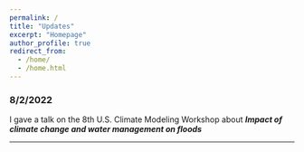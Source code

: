 ```yaml
---
permalink: /
title: "Updates"
excerpt: "Homepage"
author_profile: true
redirect_from: 
  - /home/
  - /home.html
---
```


### 8/2/2022
I gave a talk on the 8th U.S. Climate Modeling Workshop about ***Impact of climate change and water management on floods***
***

